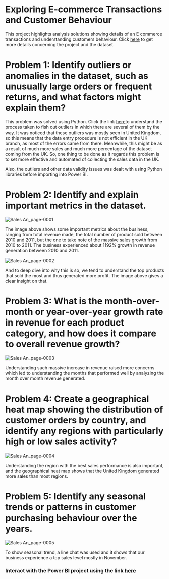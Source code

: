 # Exploring E-commerce Transactions and Customer Behaviour 
This project highlights analysis solutions showing details of an E commerce transactions and understanding customers behaviour. 
Click [here](https://x.com/omoalhajaabiola/status/1770801858530914496?t=qFd2T4z57d6A3K_Mg7ibBg&s=08 ) to get more details concerning the project and the dataset. 

# Problem 1: Identify outliers or anomalies in the dataset, such as unusually large orders or frequent returns, and what factors might explain them? 
This problem was solved using Python. Click the link [here](https://github.com/chrisaliyuda/Sales-Analysis/blob/main/E-commerce%20Analysis.ipynb)to understand the process taken to fish out outliers in which there are several of them by the way. It was noticed that these outliers was mostly seen in United Kingdom, so this means that the data entry procedure is not efficient in the UK branch, as most of the errors came from there. Meanwhile, this might be as a result of much more sales and much more percentage of the dataset coming from the UK. So, one thing to be done as it regards this problem is to set more effective and automated of collecting the sales data in the UK. 

Also, the outliers and other data validity issues was dealt with using Python libraries before importing into Power BI. 

# Problem 2: Identify and explain important metrics in the dataset.
![Sales An_page-0001](https://github.com/chrisaliyuda/Sales-Analysis/assets/102206477/446e44a3-0833-4cc9-ba38-fc665ca9dde0)

The image above shows some important metrics about the business, ranging from total revenue made, the total number of product sold between 2010 and 2011, but the one to take note of the massive sales growth from 2010 to 2011. The business experienced about 1192% growth in revenue generation between 2010 and 2011. 

![Sales An_page-0002](https://github.com/chrisaliyuda/Sales-Analysis/assets/102206477/8ccb0e09-3275-4579-b321-ab24e9d836a3)

And to deep dive into why this is so, we tend to understand the top products that sold the most and thus generated more profit. The image above gives a clear insight on that.

# Problem 3: What is the month-over-month or year-over-year growth rate in revenue for each product category, and how does it compare to overall revenue growth?
![Sales An_page-0003](https://github.com/chrisaliyuda/Sales-Analysis/assets/102206477/6f0592b0-973c-4c38-9954-dde60c6f1135)

Understanding such massive increase in revenue raised more concerns which led to understanding the months that performed well by analyzing the month over month revenue generated. 

# Problem 4: Create a geographical heat map showing the distribution of customer orders by country, and identify any regions with particularly high or low sales activity?
![Sales An_page-0004](https://github.com/chrisaliyuda/Sales-Analysis/assets/102206477/1cc43b19-26f0-482a-8375-b9f809213f31)

Understanding the region with the best  sales performance is also important, and the geographical heat map shows that the United Kingdom generated more sales than most regions.

# Problem 5: Identify any seasonal trends or patterns in customer purchasing behaviour over the years.
![Sales An_page-0005](https://github.com/chrisaliyuda/Sales-Analysis/assets/102206477/eb33872d-df2f-4a6a-afc1-eedf1dea8f72)

To show seasonal trend, a line chat was used and it shows that our business experience a top sales level mostly in November. 

### Interact with the Power BI project using the link [here](https://app.powerbi.com/links/WzZ5Ka-laJ?ctid=39c68ff1-a810-4cda-ab2f-5218156b5f4d&pbi_source=linkShare&bookmarkGuid=9df88039-7689-4cca-950c-b3a1f482844f)


